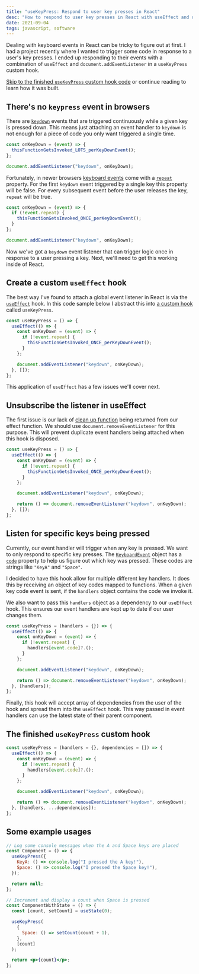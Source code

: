 ```yaml
---
title: "useKeyPress: Respond to user key presses in React"
desc: "How to respond to user key presses in React with useEffect and document.addEventListener."
date: 2021-09-04
tags: javascript, software
---
```


Dealing with keyboard events in React can be tricky to figure out at first. I had a project recently where I wanted to trigger some code in response to a user's key presses. I ended up responding to their events with a combination of `useEffect` and `document.addEventListener` in a `useKeyPress` custom hook.

[Skip to the finished `useKeyPress` custom hook code](#the-finished-object-object-custom-hook) or continue reading to learn how it was built.

## There's no `keypress` event in browsers

There are [`keydown`](https://developer.mozilla.org/en-US/docs/Web/API/Document/keydown_event) events that are triggered continuously while a given key is pressed down. This means just attaching an event handler to `keydown` is not enough for a piece of code you only want triggered a single time.

```jsx
const onKeyDown = (event) => {
  thisFunctionGetsInvoked_LOTS_perKeyDownEvent();
};

document.addEventListener("keydown", onKeyDown);
```

Fortunately, in newer browsers [keyboard events](https://developer.mozilla.org/en-US/docs/Web/API/KeyboardEvent) come with a [`repeat`](https://developer.mozilla.org/en-US/docs/Web/API/KeyboardEvent/repeat) property. For the first `keydown` event triggered by a single key this property will be false. For every subsequent event before the user releases the key, `repeat` will be true.

```jsx
const onKeyDown = (event) => {
  if (!event.repeat) {
    thisFunctionGetsInvoked_ONCE_perKeyDownEvent();
  }
};

document.addEventListener("keydown", onKeyDown);
```

Now we've got a `keydown` event listener that can trigger logic once in response to a user pressing a key. Next, we'll need to get this working inside of React.

## Create a custom `useEffect` hook

The best way I've found to attach a global event listener in React is via the [`useEffect`](https://reactjs.org/docs/hooks-reference.html#useeffect) hook. In this code sample below I abstract this into [a custom hook](https://reactjs.org/docs/hooks-custom.html) called `useKeyPress`.

```jsx
const useKeyPress = () => {
  useEffect(() => {
    const onKeyDown = (event) => {
      if (!event.repeat) {
        thisFunctionGetsInvoked_ONCE_perKeyDownEvent();
      }
    };

    document.addEventListener("keydown", onKeyDown);
  }, []);
};
```

This application of `useEffect` has a few issues we'll cover next.

## Unsubscribe the listener in useEffect

The first issue is our lack of [clean up function](https://reactjs.org/docs/hooks-reference.html#cleaning-up-an-effect) being returned from our effect function. We should use `document.removeEventListener` for this purpose. This will prevent duplicate event handlers being attached when this hook is disposed.

```jsx
const useKeyPress = () => {
  useEffect(() => {
    const onKeyDown = (event) => {
      if (!event.repeat) {
        thisFunctionGetsInvoked_ONCE_perKeyDownEvent();
      }
    };

    document.addEventListener("keydown", onKeyDown);

    return () => document.removeEventListener("keydown", onKeyDown);
  }, []);
};
```

## Listen for specific keys being pressed

Currently, our event handler will trigger when any key is pressed. We want to only respond to specific key presses. The [`KeyboardEvent`](https://developer.mozilla.org/en-US/docs/Web/API/KeyboardEvent) object has a [`code`](https://developer.mozilla.org/en-US/docs/Web/API/KeyboardEvent/code) property to help us figure out which key was pressed. These codes are strings like `"KeyA"` and `"Space"`.

I decided to have this hook allow for multiple different key handlers. It does this by receiving an object of key codes mapped to functions. When a given key code event is sent, if the `handlers` object contains the code we invoke it.

We also want to pass this `handlers` object as a dependency to our `useEffect` hook. This ensures our event handlers are kept up to date if our user changes them.

```jsx
const useKeyPress = (handlers = {}) => {
  useEffect(() => {
    const onKeyDown = (event) => {
      if (!event.repeat) {
        handlers[event.code]?.();
      }
    };

    document.addEventListener("keydown", onKeyDown);

    return () => document.removeEventListener("keydown", onKeyDown);
  }, [handlers]);
};
```

Finally, this hook will accept array of dependencies from the user of the hook and spread them into the `useEffect` hook. This way passed in event handlers can use the latest state of their parent component.

## The finished `useKeyPress` custom hook

```jsx
const useKeyPress = (handlers = {}, dependencies = []) => {
  useEffect(() => {
    const onKeyDown = (event) => {
      if (!event.repeat) {
        handlers[event.code]?.();
      }
    };

    document.addEventListener("keydown", onKeyDown);

    return () => document.removeEventListener("keydown", onKeyDown);
  }, [handlers, ...dependencies]);
};
```

## Some example usages

```jsx
// Log some console messages when the A and Space keys are placed
const Component = () => {
  useKeyPress({
    KeyA: () => console.log("I pressed the A key!"),
    Space: () => console.log("I pressed the Space key!"),
  });

  return null;
};

// Increment and display a count when Space is pressed
const ComponentWithState = () => {
  const [count, setCount] = useState(0);

  useKeyPress(
    {
      Space: () => setCount(count + 1),
    },
    [count]
  );

  return <p>{count}</p>;
};
```
